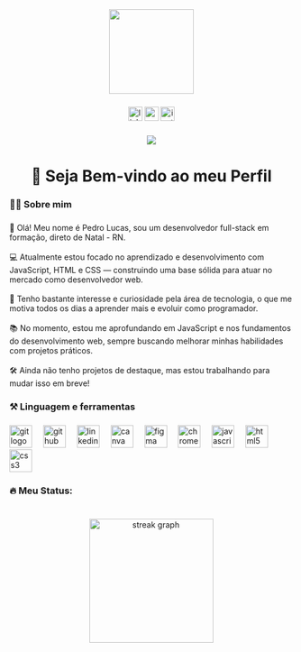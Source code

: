<div align="center">
  <img height="150" src="https://media.giphy.com/media/M9gbBd9nbDrOTu1Mqx/giphy.gif"  />
</div>

###

<div align="center">
  <img src="https://img.shields.io/static/v1?message=LinkedIn&logo=linkedin&label=&color=0077B5&logoColor=white&labelColor=&style=for-the-badge" height="25" alt="linkedin logo"  />
  <img src="https://img.shields.io/static/v1?message=Gmail&logo=gmail&label=&color=D14836&logoColor=white&labelColor=&style=for-the-badge" height="25" alt="gmail logo"  />
  <img src="https://img.shields.io/static/v1?message=Instagram&logo=instagram&label=&color=E4405F&logoColor=white&labelColor=&style=for-the-badge" height="25" alt="instagram logo"  />
</div>

###

<div align="center">
  <img src="https://visitor-badge.laobi.icu/badge?page_id=Pln-Programmer.Pln-Programmer&"  />
</div>

###

<h1 align="center">👋 Seja Bem-vindo ao meu Perfil</h1>

###

<h3 align="left">👩‍💻  Sobre mim</h3>

###

<p align="left">👋 Olá! Meu nome é Pedro Lucas, sou um desenvolvedor full-stack em formação, direto de Natal - RN.<br><br>💻 Atualmente estou focado no aprendizado e desenvolvimento com JavaScript, HTML e CSS — construindo uma base sólida para atuar no mercado como desenvolvedor web.<br><br>🚀 Tenho bastante interesse e curiosidade pela área de tecnologia, o que me motiva todos os dias a aprender mais e evoluir como programador.<br><br>📚 No momento, estou me aprofundando em JavaScript e nos fundamentos do desenvolvimento web, sempre buscando melhorar minhas habilidades com projetos práticos.<br><br>🛠 Ainda não tenho projetos de destaque, mas estou trabalhando para mudar isso em breve!</p>

###

<h3 align="left">⚒️ Linguagem e ferramentas</h3>

###

<div align="left">
  <img src="https://cdn.jsdelivr.net/gh/devicons/devicon/icons/git/git-original.svg" height="40" alt="git logo"  />
  <img width="12" />
  <img src="https://cdn.jsdelivr.net/gh/devicons/devicon/icons/github/github-original.svg" height="40" alt="github logo"  />
  <img width="12" />
  <img src="https://cdn.jsdelivr.net/gh/devicons/devicon/icons/linkedin/linkedin-original.svg" height="40" alt="linkedin logo"  />
  <img width="12" />
  <img src="https://cdn.jsdelivr.net/gh/devicons/devicon/icons/canva/canva-original.svg" height="40" alt="canva logo"  />
  <img width="12" />
  <img src="https://cdn.jsdelivr.net/gh/devicons/devicon/icons/figma/figma-original.svg" height="40" alt="figma logo"  />
  <img width="12" />
  <img src="https://cdn.jsdelivr.net/gh/devicons/devicon/icons/chrome/chrome-original.svg" height="40" alt="chrome logo"  />
  <img width="12" />
  <img src="https://cdn.jsdelivr.net/gh/devicons/devicon/icons/javascript/javascript-original.svg" height="40" alt="javascript logo"  />
  <img width="12" />
  <img src="https://cdn.jsdelivr.net/gh/devicons/devicon/icons/html5/html5-original.svg" height="40" alt="html5 logo"  />
  <img width="12" />
  <img src="https://cdn.jsdelivr.net/gh/devicons/devicon/icons/css3/css3-original.svg" height="40" alt="css3 logo"  />
</div>

###

<h3 align="left">🔥   Meu Status:</h3>

###

<br clear="both">

<div align="center">
  <img src="https://streak-stats.demolab.com?user=Pln-Programmer&locale=pt-br&mode=daily&theme=dark&hide_border=false&border_radius=5&order=3" height="220" alt="streak graph"  />
</div>

###